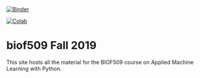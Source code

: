 
[![Binder](https://mybinder.org/badge_logo.svg)](https://mybinder.org/v2/gh/lichtend/fall2019/master?urlpath=lab)

[![Colab](https://colab.research.google.com/assets/colab-badge.svg)](https://colab.research.google.com/github/lichtend/fall2019/)


# biof509 Fall 2019

This site hosts all the material for the BIOF509 course on Applied Machine Learning with Python.
